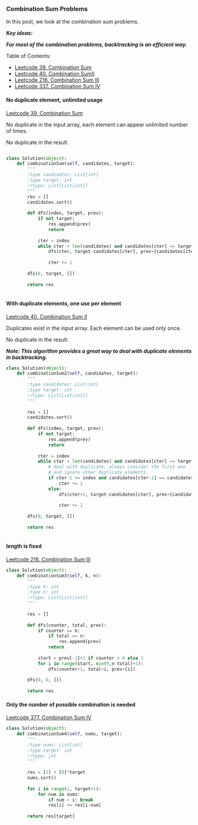 ### Combination Sum Problems
In this post, we look at the combination sum problems.

***Key ideas:***

***For most of the combination problems, backtracking is an efficient way.***

Table of Contents:
- [Leetcode 39. Combination Sum](#39_cs)
- [Leetcode 40. Combination SumII](#40_cs2)
- [Leetcode 216. Combination Sum III](#216_cs3)
- [Leetcode 337. Combination Sum IV](#337_cs4)



#### No duplicate element, unlimited usage
<a name='39_cs'></a>

[Leetcode 39. Combination Sum](https://leetcode.com/problems/combination-sum/description/)

No duplicate in the input array, each element can appear unlimited number of times.

No duplicate in the result.


```python

class Solution(object):
    def combinationSum(self, candidates, target):
        """
        :type candidates: List[int]
        :type target: int
        :rtype: List[List[int]]
        """
        res = []
        candidates.sort()
        
        def dfs(index, target, prev):
            if not target:
                res.append(prev)
                return
                
            cter = index
            while cter < len(candidates) and candidates[cter] <= target:
                dfs(cter, target-candidates[cter], prev+[candidates[cter]])
                
                cter += 1
        
        dfs(0, target, [])
        
        return res
            
```

<a name='40_cs2'></a>
#### With duplicate elements, one use per element

[Leetcode 40. Combination Sum II](https://leetcode.com/problems/combination-sum-ii/description/)

Duplicates exist in the input array. Each element can be used only once.

No duplicate in the result.

***Note: This algorithm provides a great way to deal with duplicate elements in backtracking.***

```python
class Solution(object):
    def combinationSum2(self, candidates, target):
        """
        :type candidates: List[int]
        :type target: int
        :rtype: List[List[int]]
        """
        
        res = []
        candidates.sort()
        
        def dfs(index, target, prev):
            if not target:
                res.append(prev)
                return
            
            cter = index
            while cter < len(candidates) and candidates[cter] <= target:
                # deal with duplicate, always consider the first one
                # and ignore other duplicate elements.
                if cter-1 >= index and candidates[cter-1] == candidates[cter]:
                    cter += 1
                else:  
                    dfs(cter+1, target-candidates[cter], prev+[candidates[cter]])
            
                    cter += 1
                
        dfs(0, target, [])
        
        return res
                    
```

<a name='216_cs3'></a>
#### length is fixed

[Leetcode 216. Combination Sum III](https://leetcode.com/problems/combination-sum-iii/description/)

```python
class Solution(object):
    def combinationSum3(self, k, n):
        """
        :type k: int
        :type n: int
        :rtype: List[List[int]]
        """
        
        res = []
        
        def dfs(counter, total, prev):
            if counter == k:
                if total == n:
                    res.append(prev)
                return
            
            start = prev[-1]+1 if counter > 0 else 1
            for i in range(start, min(9,n-total)+1):
                dfs(counter+1, total+i, prev+[i])
                
        dfs(0, 0, [])
        
        return res
```


<a name='377_cs4'></a>
#### Only the number of possible combination is needed

[Leetcode 377. Combination Sum IV](https://leetcode.com/problems/combination-sum-iv/description/)

```python
class Solution(object):
    def combinationSum4(self, nums, target):
        """
        :type nums: List[int]
        :type target: int
        :rtype: int
        """
        
        res = [1] + [0]*target
        nums.sort()
        
        for i in range(1, target+1):
            for num in nums:
                if num > i: break
                res[i] += res[i-num]
        
        return res[target]
        
```



